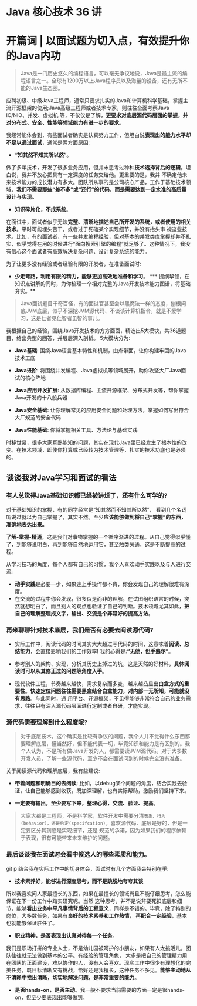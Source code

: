 Java 核心技术 36 讲
=====
# 开篇词 | 以面试题为切入点，有效提升你的Java内功

> Java是一门历史悠久的编程语言，可以毫无争议地说，Java是最主流的编程语言之一。全球有1200万以上Java程序员以及海量的设备，还有无所不能的Java生态圈。

应聘初级、中级Java工程师，通常只要求扎实的Java和计算机科学基础，掌握主流开源框架的使用;Java高级工程师或者技术专家，则往往全面考察Java IO/NIO、并发、虚拟机 等，不仅仅是了解，**更要求对底层源代码层面的掌握，并对分布式、安全、性能等领域能力有进一步的要求**。

我经常能体会到，有些面试者确实是认真努力工作，但坦白说**表现出的能力水平却不足以通过面试**，通常是两方面原因:

- **“知其然不知其所以然”**。

做了多年技术，开发了很多业务应用，但并未思考过种种**技术选择背后的逻辑**。坦白说，我并不放心把具有一定深度的任务交给他。更重要的是，我并 不确定他未来技术能力的成长潜力有多大。团队所从事的是公司核心产品，工作于基础技术领域，**我们不需要那些“差不多”或“还行”的代码，而是需要达到一定水准的高质量设计与实现。**

- **知识碎片化，不成系统**。

在面试中，面试者似乎无法**完整、清晰地描述自己所开发的系统，或者使用的相关技术**。平时可能埋头苦干，或者过于死磕某个实现细节，并没有抬头审 视这些技术。比如，有的面试者，有一些并发编程经验，但对基本的并发类库掌握却并不扎实，似乎觉得在用的时候进行“面向搜索引擎的编程”就足够了。这种情况下，我没有信心这个面试者有高效解决复杂问题、设计复杂系统的能力。

为了让更多没有经验或者经验有限的开发者，在准备面试时:

* **少走弯路，利用有限的精力，能够更加高效地准备和学习**。
*** 提纲挈领，在知识点讲解的同时，为你梳理一个相对完整的Java开发技术能力图谱，将基础夯实。**

> Java面试题目千奇百怪，有的面试官甚至会以黑魔法一样的态度，刨根问底JVM底层，似乎不深挖JVM源代码、不谈谈计算机指令，就是不爱学习，这是仁者见仁智者见智的事儿。

我根据自己的经验，围绕Java开发技术的方方面面，精选出5大模块，共36道题目，给出典型的回答，并层层深入剖析。 5大模块分为:

* **Java基础**: 围绕Java语言基本特性和机制，由点带面，让你构建牢固的Java技术工底

* **Java进阶**: 将围绕并发编程、Java虚拟机等领域展开，助你攻坚大厂Java面试的核心阵地

* **Java应用开发扩展**: 从数据库编程、主流开源框架、分布式开发等，帮你掌握Java开发的十八般兵器

* **Java安全基础**: 让你理解常见的应用安全问题和处理方法，掌握如何写出符合大厂规范的安全代码

* **Java性能基础**: 你将掌握相关工具、方法论与基础实践

时移世易，很多大家耳熟能知的问题，其实在现代Java里已经发生了根本性的改变。在技术领域，即使你打算或已经转为技术管理等，扎实的技术功底也是必须的。


## 谈谈我对Java学习和面试的看法

### 有人总觉得Java基础知识都已经被讲烂了，还有什么可学的?

对于基础知识的掌握，有的同学经常是“知其然而不知其所以然”， 看到几个名词听说过就以为自己掌握了，其实不然。至少**应该能够做到将自己“掌握”的东西，准确地表达出来。** 

**了解-掌握-精通**，这是我们对事物掌握的一个循序渐进的过程。从自己觉得似乎懂了，到能够说明白，再到能够自然地运用它，甚至触类旁通，这是不断提高的过程。

从学习技巧的角度，每个人都有自己的习惯，我个人喜欢动手实践以及与人进行交流:

* **动手实践**是必要一步，如果连上手操作都不肯，你会发现自己的理解很难有深度。
* 在交流的过程中你会发现，很多似是而非的理解，在试图组织语言的时候，突然就想明白了，而且别人的观点也验证了自己的判断。技术领域尤其如此，**把自己的理解整理成文字，输出、交流是个非常好的提高方法**。

### 再来聊聊针对技术底层，我们是否有必要去阅读源代码?

* 实际工作中，阅读代码的时间其实大大超过写代码的时间，这意味着**阅读、总结能力**，会直接影响我们的工作效率! 我的心得是:**“无他，但手熟尔”**。

* 参考别人的架构、实现，分析其历史上掉过的坑，这是天然的好材料，**具体阅读时可以从其修正过的问题等角度入手**。

* 现代软件工程，节奏越来越快，需求复杂而多变，越来越凸显出**白盒方式的重要性**。**快速定位问题往往需要黑盒结合白盒能力，对内部一无所知，可能就没有思路**。与此同时，通 用平台、开源框架，不见得能够非常符合自己的业务需求，往往只有深入源代码层面进行定制或者自研，才能实现。

### 源代码需要理解到什么程度呢? 

> 对于底层技术，这个确实是比较有争议的问题，我个人并不觉得什么东西都要理解底层，懂当然好，但不能代表一切，毕竟知识和能力是有区别的。我个人认为，不是所有做Java开发的人，都需要读JVM源代码。对于大多数开发人员，了解一些源代码，至少不会在面试问到的时候完全没有准备。

关于阅读源代码和理解底层，我有些建议: 

* **带着问题和明确目的去阅读**: 比如，以debug某个问题的角度，结合实践去验证，让自己能够感到收获，既加深理解，也有实际帮助，激励我们坚持下来。

* **一定要有输出，至少要写下来，整理心得，交流、验证、提高**。

> 大家大都是工程师，不是科学家，软件开发中需要分清`表象、行为(behavior)，还是约定(specifcation)`。喜欢源代码、底层是好的，但是一定要区分其到底是实现细节，还是 规范的承诺，因为如果我们的程序依赖于表现，很有可能带来未来维护的问题。

### 最后谈谈我在面试时会看中候选人的哪些素质和能力。
git p
结合我在实际工作中的切身体会，面试时有几个方面我会特别在乎:

* **技术素养好，能够进行深度思考，而不是跳脱地夸夸其谈**

所以我喜欢问人家最擅长的东西，如果在最擅长的领域尚且不能仔细思考，怎么能保证在下一份工作中踏实研究呢。当然 这种思考，并不是说非要死扣底层和细节，能够**看出业务中平凡事情背后的工程意义**，同样是不错的。毕竟，除了特别的岗位，大多数任务，如果有**良好的技术素养和工作热情， 再配合一定经验**，基本也就能够保证胜任了。 

* **职业精神，是否表现出认真对待每一个任务**。

我们是职场打拼的专业人士，不是幼儿园被呵护的小朋友，如果有人太挑活儿，团队往往就无法做到基本的公平。有经验的管理角色， 大多是把自己的管理精力用在团队的正面建设，难以协作的人，没有人会喜欢。现实工作中很少有理想化的完美任务，既目标清晰又有挑战，恰好还是我擅长，这种任务不多见。**能够主动地从不清晰中找出清晰，切实地解决问题，是非常重要的能力**。

* **是否hands-on，是否主动**。我一般不要求当前需要的方面一定是很hands-on，但至少要表现出能够做到。

